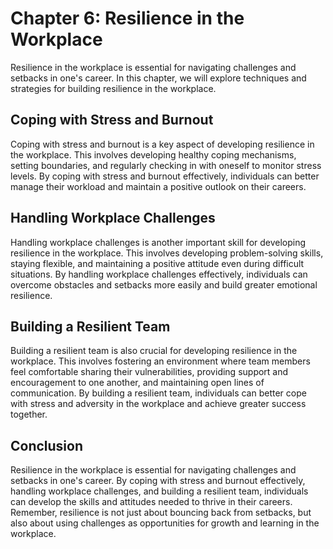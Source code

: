 Chapter 6: Resilience in the Workplace
======================================

Resilience in the workplace is essential for navigating challenges and setbacks in one's career. In this chapter, we will explore techniques and strategies for building resilience in the workplace.

Coping with Stress and Burnout
------------------------------

Coping with stress and burnout is a key aspect of developing resilience in the workplace. This involves developing healthy coping mechanisms, setting boundaries, and regularly checking in with oneself to monitor stress levels. By coping with stress and burnout effectively, individuals can better manage their workload and maintain a positive outlook on their careers.

Handling Workplace Challenges
-----------------------------

Handling workplace challenges is another important skill for developing resilience in the workplace. This involves developing problem-solving skills, staying flexible, and maintaining a positive attitude even during difficult situations. By handling workplace challenges effectively, individuals can overcome obstacles and setbacks more easily and build greater emotional resilience.

Building a Resilient Team
-------------------------

Building a resilient team is also crucial for developing resilience in the workplace. This involves fostering an environment where team members feel comfortable sharing their vulnerabilities, providing support and encouragement to one another, and maintaining open lines of communication. By building a resilient team, individuals can better cope with stress and adversity in the workplace and achieve greater success together.

Conclusion
----------

Resilience in the workplace is essential for navigating challenges and setbacks in one's career. By coping with stress and burnout effectively, handling workplace challenges, and building a resilient team, individuals can develop the skills and attitudes needed to thrive in their careers. Remember, resilience is not just about bouncing back from setbacks, but also about using challenges as opportunities for growth and learning in the workplace.
